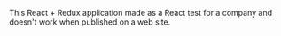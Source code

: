This React + Redux application made as a React test for a company and doesn't work when published on a web site.
